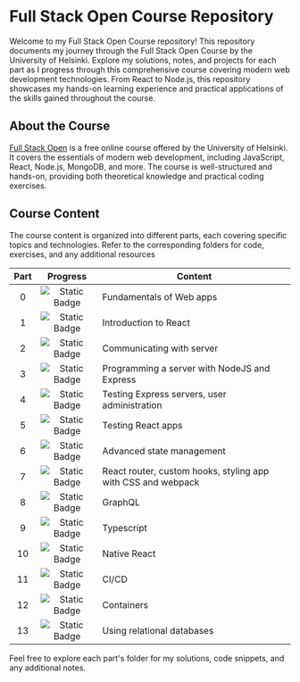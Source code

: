 # Full Stack Open Course Repository
Welcome to my Full Stack Open Course repository! This repository documents my journey through the Full Stack Open Course by the University of Helsinki. 
Explore my solutions, notes, and projects for each part as I progress through this comprehensive course covering modern web development technologies. 
From React to Node.js, this repository showcases my hands-on learning experience and practical applications of the skills gained throughout the course.

## About the Course
[Full Stack Open](https://fullstackopen.com/en/) is a free online course offered by the University of Helsinki. 
It covers the essentials of modern web development, including JavaScript, React, Node.js, MongoDB, and more. 
The course is well-structured and hands-on, providing both theoretical knowledge and practical coding exercises.

## Course Content
The course content is organized into different parts, each covering specific topics and technologies. 
Refer to the corresponding folders for code, exercises, and any additional resources

|Part|Progress|Content|
|:-:|:-:|-|
|0|![Static Badge](https://img.shields.io/badge/Progress%20-%20100%25%20-%20white?labelColor=%23005EA6&color=%23DE5B9E)|Fundamentals of Web apps
|1|![Static Badge](https://img.shields.io/badge/Progress%20-%200%25%20-%20white?labelColor=%23005EA6&color=%23DE5B9E)|Introduction to React
|2|![Static Badge](https://img.shields.io/badge/Progress%20-%200%25%20-%20white?labelColor=%23005EA6&color=%23DE5B9E)|Communicating with server
|3|![Static Badge](https://img.shields.io/badge/Progress%20-%200%25%20-%20white?labelColor=%23005EA6&color=%23DE5B9E)|Programming a server with NodeJS and Express
|4|![Static Badge](https://img.shields.io/badge/Progress%20-%200%25%20-%20white?labelColor=%23005EA6&color=%23DE5B9E)|Testing Express servers, user administration
|5|![Static Badge](https://img.shields.io/badge/Progress%20-%200%25%20-%20white?labelColor=%23005EA6&color=%23DE5B9E)|Testing React apps
|6|![Static Badge](https://img.shields.io/badge/Progress%20-%200%25%20-%20white?labelColor=%23005EA6&color=%23DE5B9E)|Advanced state management
|7|![Static Badge](https://img.shields.io/badge/Progress%20-%200%25%20-%20white?labelColor=%23005EA6&color=%23DE5B9E)|React router, custom hooks, styling app with CSS and webpack
|8|![Static Badge](https://img.shields.io/badge/Progress%20-%200%25%20-%20white?labelColor=%23005EA6&color=%23DE5B9E)|GraphQL
|9|![Static Badge](https://img.shields.io/badge/Progress%20-%200%25%20-%20white?labelColor=%23005EA6&color=%23DE5B9E)|Typescript
|10|![Static Badge](https://img.shields.io/badge/Progress%20-%200%25%20-%20white?labelColor=%23005EA6&color=%23DE5B9E)|Native React
|11|![Static Badge](https://img.shields.io/badge/Progress%20-%200%25%20-%20white?labelColor=%23005EA6&color=%23DE5B9E)|CI/CD
|12|![Static Badge](https://img.shields.io/badge/Progress%20-%200%25%20-%20white?labelColor=%23005EA6&color=%23DE5B9E)|Containers
|13|![Static Badge](https://img.shields.io/badge/Progress%20-%200%25%20-%20white?labelColor=%23005EA6&color=%23DE5B9E)|Using relational databases

Feel free to explore each part's folder for my solutions, code snippets, and any additional notes.


